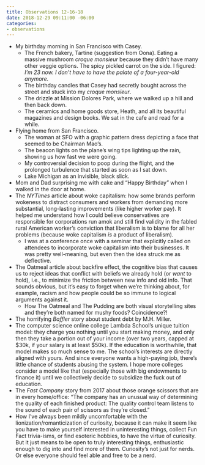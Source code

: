 ```yaml
---
title: Observations 12-16-18
date: 2018-12-29 09:11:00 -06:00
categories:
- observations
---
```


- My birthday morning in San Francisco with Casey.
	- The French bakery, Tartine (suggestion from Oona). Eating a massive mushroom *croque monsieur* because they didn’t have many other veggie options. The spicy pickled carrot on the side. I figured: *I’m 23 now. I don’t have to have the palate of a four-year-old anymore.*
	- The birthday candles that Casey had secretly bought across the street and stuck into my *croque monsieur*.
	- The drizzle at Mission Dolores Park, where we walked up a hill and then back down.
	- The ceramics and home goods store, Heath, and all its beautiful magazines and design books. We sat in the cafe and read for a while.
- Flying home from San Francisco.
	- The woman at SFO with a graphic pattern dress depicting a face that seemed to be Chairman Mao’s.
	- The beacon lights on the plane’s wing tips lighting up the rain, showing us how fast we were going.
	- My controversial decision to poop during the flight, and the prolonged turbulence that started as soon as I sat down.
	- Lake Michigan as an invisible, black slick.
- Mom and Dad surprising me with cake and “Happy Birthday” when I walked in the door at home.
- The *NYTimes* article about woke capitalism: how some brands perform wokeness to distract consumers and workers from demanding more substantial, long-lasting improvements (like higher worker pay). It helped me understand how I could believe conservatives are responsible for corporations run amok and still find validity in the fabled rural American worker’s conviction that liberalism is to blame for all her problems (because woke capitalism *is* a product of liberalism).
	- I was at a conference once with a seminar that explicitly called on attendees to incorporate woke capitalism into their businesses. It was pretty well-meaning, but even then the idea struck me as deflective.
- The Oatmeal article about backfire effect, the cognitive bias that causes us to reject ideas that conflict with beliefs we already hold (or *want* to hold), i.e., to minimize the friction between new info and old info. That sounds obvious, but it’s easy to forget when we’re thinking about, for example, racism and how people could be so immune to logical arguments against it.
	- How The Oatmeal and The Pudding are both visual storytelling sites and they’re both named for mushy foods? Coincidence?!
- The horrifying *Baffler* story about student debt by M.H. Miller.
- The computer science online college Lambda School’s unique tuition model: they charge you nothing until you start making money, and only then they take a portion out of your income (over two years, capped at $30k, if your salary is at least $50k). If the education is worthwhile, that model makes so much sense to me. The school’s interests are directly aligned with yours. And since everyone wants a high-paying job, there’s little chance of students abusing the system. I hope more colleges consider a model like that (especially those with big endowments to finance it) until we collectively decide to subsidize the fuck out of education.
- The *Fast Company* story from 2017 about those orange scissors that are in every home/office: “The company has an unusual way of determining the quality of each finished product: The quality control team listens to the sound of each pair of scissors as they’re closed.”
- How I’ve always been mildly uncomfortable with the lionization/romanticization of curiosity, because it can make it seem like you have to make yourself interested in uninteresting things, collect Fun Fact trivia-isms, or find esoteric hobbies, to have the virtue of curiosity. But it just means to be open to truly interesting things, enthusiastic enough to dig into and find more of them. Curiosity’s not just for nerds. Or else everyone should feel able and free to be a nerd.